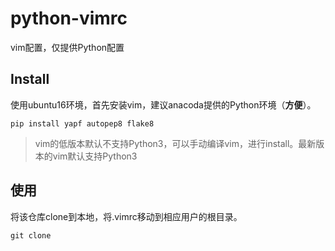 # python-vimrc
vim配置，仅提供Python配置

## Install

使用ubuntu16环境，首先安装vim，建议anacoda提供的Python环境（**方便**）。

```
pip install yapf autopep8 flake8
```

> vim的低版本默认不支持Python3，可以手动编译vim，进行install。最新版本的vim默认支持Python3

## 使用

将该仓库clone到本地，将.vimrc移动到相应用户的根目录。

```
git clone 
```
